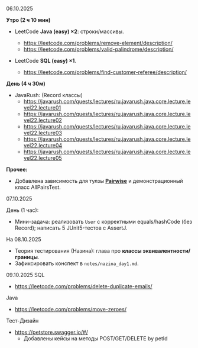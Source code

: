 06.10.2025

**Утро (2 ч 10 мин)**

- LeetCode **Java (easy) ×2**: строки/массивы.
    - https://leetcode.com/problems/remove-element/description/
    - https://leetcode.com/problems/valid-palindrome/description/

- LeetCode **SQL (easy) ×1**.
    - https://leetcode.com/problems/find-customer-referee/description/

**День (4 ч 30м)**

- JavaRush: (Record классы)
    - https://javarush.com/quests/lectures/ru.javarush.java.core.lecture.level22.lecture01
    - https://javarush.com/quests/lectures/ru.javarush.java.core.lecture.level22.lecture02
    - https://javarush.com/quests/lectures/ru.javarush.java.core.lecture.level22.lecture03
    - https://javarush.com/quests/lectures/ru.javarush.java.core.lecture.level22.lecture04
    - https://javarush.com/quests/lectures/ru.javarush.java.core.lecture.level22.lecture05

**Прочее:**

- Добавлена зависимость для тулзы [**Pairwise**](https://github.com/pavelicii/allpairs4j) и демонстрационный класс
  AllPairsTest.

07.10.2025

День (1 час):
- Мини-задача: реализовать `User` с корректными equals/hashCode (без Record); написать 5 JUnit5-тестов с AssertJ.

На 08.10.2025
- Теория тестирования (Назина): глава про **классы эквивалентности/границы**.
- Зафиксировать конспект в `notes/nazina_day1.md`.

09.10.2025
SQL
- https://leetcode.com/problems/delete-duplicate-emails/

Java
- https://leetcode.com/problems/move-zeroes/

Тест-Дизайн
- https://petstore.swagger.io/#/
  - Добавлены кейсы на методы POST/GET/DELETE by petId
